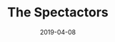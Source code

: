 ---
title: The Spectactors
date: 2019-04-08
span: 2
image: assets/images/fulls/08.jpg
thumb: assets/images/thumbs/08.jpg
---